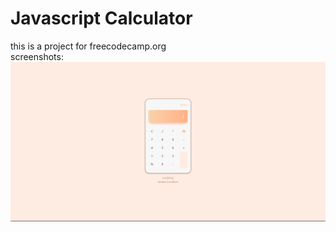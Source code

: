 # Javascript Calculator

this is a project for freecodecamp.org
<br>
screenshots:
<img src="./img/calculator.png"/>
